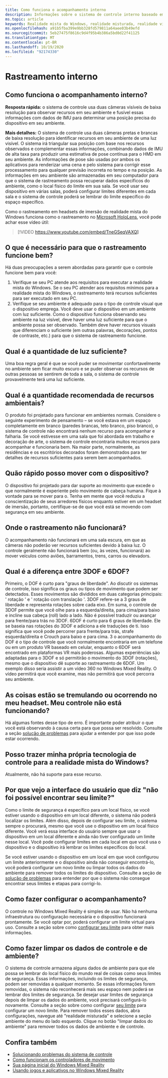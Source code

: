 ```yaml
---
title: Como funciona o acompanhamento interno
description: Informações sobre o sistema de controle interno baseado em câmera usado em headsets de realidade mista do Windows.
ms.topic: article
keywords: Realidade mista do Windows, realidade misturada, realidade virtual, VR, Sr, Inside-Out, dentro do rastreamento, câmera
ms.openlocfilehash: a91b5fba399e9bb328fd579811a64aee03b49efd
ms.sourcegitcommit: 5eb27475f8616c9d4f95b4b386a5bd0d22f41125
ms.translationtype: MT
ms.contentlocale: pt-BR
ms.lasthandoff: 10/19/2020
ms.locfileid: "92174330"
---
```

# <a name="inside-out-tracking"></a>Rastreamento interno

## <a name="how-does-inside-out-tracking-work"></a>Como funciona o acompanhamento interno?

**Resposta rápida:** o sistema de controle usa duas câmeras visíveis de baixa resolução para observar recursos em seu ambiente e fusível essas informações com dados de IMU para determinar uma posição precisa do dispositivo em seu ambiente.

**Mais detalhes:** O sistema de controle usa duas câmeras pretas e brancas de baixa resolução para identificar recursos em seu ambiente de uma luz visível. O sistema irá triangular sua posição com base nos recursos observados e complementar essas informações, combinando dados de IMU de alta taxa para produzir uma estimativa de pose contínua para o HMD em seu ambiente. As informações de pose são usadas por ambos os aplicativos para renderizar uma cena e pelo sistema para corrigir esse processamento para qualquer previsão incorreta no tempo e na posição. As informações em seu ambiente são armazenadas em seu computador para que o sistema de rastreamento possa recuperar dados específicos do ambiente, como o local físico do limite em sua sala. Se você usar seu dispositivo em várias salas, poderá configurar limites diferentes em cada sala e o sistema de controle poderá se lembrar do limite específico do espaço específico.

Como o rastreamento em headsets de imersão de realidade mista do Windows funciona como o rastreamento no [Microsoft HoloLens](https://www.microsoft.com/en-us/hololens), você pode achar esse vídeo útil:

>[!VIDEO https://www.youtube.com/embed/TneGSeqVAXQ]

## <a name="what-do-i-need-to-make-tracking-work-well"></a>O que é necessário para que o rastreamento funcione bem?

Há duas preocupações a serem abordadas para garantir que o controle funcione bem para você:
1. Verifique se seu PC atende aos requisitos para executar a realidade mista do Windows. Se o seu PC atender aos requisitos mínimos para a realidade mista do Windows, o rastreamento terá recursos suficientes para ser executado em seu PC.
2. Verifique se seu ambiente é adequado para o tipo de controle visual que o dispositivo emprega. Você deve usar o dispositivo em um ambiente com luz suficiente. Como o dispositivo funciona observando seu ambiente na luz visível, deve haver uma luz suficiente para que o ambiente possa ser observado. Também deve haver recursos visuais que diferenciam o suficiente (em outras palavras, decorações, pontos de contraste, etc.) para que o sistema de rastreamento funcione.

## <a name="how-much-light-is-enough-light"></a>Qual é a quantidade de luz suficiente?

Uma boa regra geral é que se você puder se movimentar confortavelmente no ambiente sem ficar muito escuro e se puder observar os recursos de outras pessoas se sentirem de toda a sala, o sistema de controle provavelmente terá uma luz suficiente.

## <a name="what-is-the-recommended-amount-of-environmental-features"></a>Qual é a quantidade recomendada de recursos ambientais?

O produto foi projetado para funcionar em ambientes normais. Considere o seguinte experimento de pensamento – se você estava em um espaço completamente em branco (paredes brancas, teto branco, piso branco), o sistema de controle não encontrará nenhum recurso para acompanhar e falharia. Se você estivesse em uma sala que foi abordada em trabalho e decoração de arte, o sistema de controle encontraria muitos recursos para acompanhar e funcionaria bem. Na maior parte, normalmente, as residências e os escritórios decorados foram demonstrados para ter detalhes de recursos suficientes para serem bem acompanhados.

## <a name="how-fast-can-i-move-with-the-device"></a>Quão rápido posso mover com o dispositivo?

O dispositivo foi projetado para dar suporte ao movimento que excede o que normalmente é experiente pelo movimento de cabeça humana. Fique à vontade para se mover para o. Tenha em mente que você reduziu a conscientização de seus arredores físicos enquanto estiver em um headset de imersão, portanto, certifique-se de que você está se movendo com segurança em seu ambiente.

## <a name="where-will-tracking-not-work"></a>Onde o rastreamento não funcionará?

O acompanhamento não funcionará em uma sala escura, em que as câmeras não poderão ver recursos suficientes devido à baixa luz. O controle geralmente não funcionará bem (ou, às vezes, funcionará) ao mover veículos como aviões, barramentos, trens, carros ou elevadors.

## <a name="what-is-the-difference-between-3dof-and-6dof"></a>Qual é a diferença entre 3DOF e 6DOF?

Primeiro, o DOF é curto para "graus de liberdade". Ao discutir os sistemas de controle, isso significa os graus ou tipos de movimento que podem ser detectados. Esses movimentos são divididos em duas categorias principais: ' rotação ' e ' rotação com translação '. 3DOF refere-se a 3 graus de liberdade e representa rotações sobre cada eixo. Em suma, o controle de 3DOF permite que você olhe para a esquerda/direita, para cima/para baixo e incline sua cabeça (roll) lado a lado. Não é possível traduzir ou avançar para frente/para trás no 3DOF. 6DOF é curto para 6 graus de liberdade. Ele se baseia nas rotações do 3DOF e adiciona a ele traduções de ti. Isso significa que você pode percorrer para frente/para trás, strafe esquerda/direita e Crouch para baixo e para cima. 3 o acompanhamento do DOF é o tipo de controle que você normalmente encontraria em um telefone ou em um produto VR baseado em celular, enquanto o 6DOF será encontrado em plataformas VR mais poderosas. Algumas experiências são adaptadas para o 3DOF e só permitirão o movimento do 3DOF (rotações), mesmo que o dispositivo dê suporte ao rastreamento de 6DOF. Um exemplo disso seria assistir a um vídeo 360 no Windows Mixed Reality. O vídeo permitirá que você examine, mas não permitirá que você percorra seu ambiente.

## <a name="things-are-jittering-or-stuttering-in-my-headset-is-my-tracking-not-working"></a>As coisas estão se tremulando ou ocorrendo no meu headset. Meu controle não está funcionando?

Há algumas fontes desse tipo de erro. É importante poder atribuir o que você está observando à causa certa para que possa ser resolvido. Consulte a seção [solução de problemas](tracking.md) para ajudar a entender por que isso pode estar ocorrendo.

## <a name="can-i-bring-my-own-tracking-technology-to-windows-mixed-reality"></a>Posso trazer minha própria tecnologia de controle para a realidade mista do Windows?

Atualmente, não há suporte para esse recurso.

## <a name="why-do-i-see-ui-that-says-cant-find-your-boundary"></a>Por que vejo a interface do usuário que diz "não foi possível encontrar seu limite?"

Como o limite de segurança é específico para um local físico, se você estiver usando o dispositivo em um local diferente, o sistema não poderá localizar os limites. Além disso, depois de configurar seu limite, o sistema sempre o procurará, mesmo que você use o dispositivo em um local físico diferente. Você verá essa interface do usuário sempre que usar o dispositivo em um local diferente e ainda não tiver configurado um limite nesse local. Você pode configurar limites em cada local em que você usa o dispositivo e o dispositivo irá lembrar os limites específicos do local.

Se você estiver usando o dispositivo em um local em que você configurou um limite anteriormente e o dispositivo ainda não conseguir encontrá-lo, você poderá configurar um novo limite ou limpar todos os dados do ambiente para remover todos os limites do dispositivo. Consulte a seção de [solução de problemas](tracking.md) para entender por que o sistema não consegue encontrar seus limites e etapas para corrigi-lo.

## <a name="how-do-i-set-up-tracking"></a>Como fazer configurar o acompanhamento?

O controle no Windows Mixed Reality é simples de usar. Não há nenhuma infraestrutura ou configuração necessária e o dispositivo funcionará prontamente. Se você optar por, poderá configurar um limite virtual para uso. Consulte a seção sobre como [configurar seu limite](set-up-windows-mixed-reality.md#set-up-your-room-boundary) para obter mais informações.

## <a name="how-do-i-clear-tracking-and-environment-data"></a>Como fazer limpar os dados de controle e de ambiente?

O sistema de controle armazena alguns dados de ambiente para que ele possa se lembrar do local físico do mundo real de coisas como seus limites de segurança. Essas informações, incluindo os limites de segurança, podem ser removidas a qualquer momento. Se essas informações forem removidas, o sistema não reconhecerá mais seu espaço nem poderá se lembrar dos limites de segurança. Se desejar usar limites de segurança depois de limpar os dados do ambiente, você precisará configurá-lo novamente. Consulte a seção sobre como configurar [seu limite](set-up-windows-mixed-reality.md#set-up-your-room-boundary) para configurar um novo limite. Para remover todos esses dados, abra configurações, navegue até "realidade misturada" e selecione a seção ambiente do menu do lado esquerdo. Clique no botão "limpar dados do ambiente" para remover todos os dados de ambiente e de controle.

## <a name="see-also"></a>Confira também
* [Solucionando problemas do sistema de controle](tracking.md)
* [Como funcionam os controladores de movimento](controller-in-wmr.md)
* [Sua página inicial do Windows Mixed Reality](your-mixed-reality-home.md)
* [Usando jogos e aplicativos no Windows Mixed Reality](using-games-and-apps-in-windows-mixed-reality.md)
